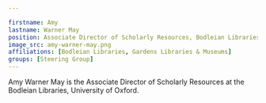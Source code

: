 ```yaml
---

firstname: Amy
lastname: Warner May
position: Associate Director of Scholarly Resources, Bodleian Libraries
image_src: amy-warner-may.png
affiliations: [Bodleian Libraries, Gardens Libraries & Museums]
groups: [Steering Group]
---
```


Amy Warner May is the Associate Director of Scholarly Resources at the
Bodleian Libraries, University of Oxford.
